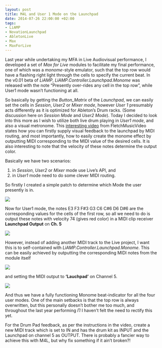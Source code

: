 ```yaml
---
layout: post
title: M4L and User 1 Mode on the Launchpad
date: 2014-07-26 22:00:00 +02:00
tags:
- LiAMP
- NovationLaunchpad
- AbletonLive
- Max
- MaxForLive
---
```

Last year while undertaking my MFA in Live Audiovisual performance, I developed a set of *Max for Live* modules to facilitate my final performance, one of which was a *monome*-style emulator, such that the top row would have a flashing right light through the cells to specify the current beat. In the v0.01 beta of *LiAMP*, *LiAMP.Controller.Launchpad.Monome* was released with the note “Presently over-rides any cell in the top row”, while User1 mode wasn’t functioning at all.

So basically by getting the *Button_Matrix* of the *Launchpad*, we can easily set the cells in *Session*, *User2* or *Mixer mode*, however *User 1* presumably acts differently as it is optimized for Ableton’s Drum racks. (Some discussion here on *Session Mode* and *User2 Mode*). Today I decided to look into this more as I wish to utilize both live drum playing in *User1 mode*, and also a visual metronome. This [interesting video](https://www.youtube.com/watch?v=Jkvq_6Jg6UU) from FletchMusicVideo states how you can firstly supply visual feedback to the launchpad by MIDI routing, and most importantly, how to easily create the monome effect by outputting MIDI corresponding to the MIDI value of the desired cells. It is also interesting to note that the velocity of these notes determine the output color.

Basically we have two scenarios:
1. in *Session*, *User2* or *Mixer* mode use Live’s API, and
2. in *User1* mode need to do some clever MIDI routing.

So firstly I created a simple patch to determine which Mode the user presently is in.

![]({{site.baseurl}}/assets/images/posts/2014/14-07-26/01.png)

Now for User1 mode, the notes E3 F3 F#3 G3 C6 C#6 D6 D#6 are the corresponding values for the cells of the first row, so all we need to do is output these notes with velocity 74 (gives red color) in a MIDI clip receiver **Launchpad Output** on **Ch. 5**

![]({{site.baseurl}}/assets/images/posts/2014/14-07-26/02.png)

However, instead of adding another MIDI track to the Live project, I want this is to self-contained with *LiAMP.Controller.Launchpad.Monome*. This can be easily achieved by outputting the corresponding MIDI notes from the module itself

![]({{site.baseurl}}/assets/images/posts/2014/14-07-26/03.png)

and setting the MIDI output to **‘Lauchpad’** on Channel 5.

![]({{site.baseurl}}/assets/images/posts/2014/14-07-26/04.png)

And thus we have a fully functioning Monome beat-indicator for all the four user modes. One of the main setbacks is that the top row is always overwritten, but this personally doesn’t bother me too much, and throughout the last year performing *П* I haven’t felt the need to rectify this yet.

For the Drum Pad feedback, as per the instructions in the video, create a new MIDI track which is set to IN and has the drum kit as INPUT and the Launchpad on channel 5 as OUTPUT. There is probably a fancier way to achieve this with M4L, but why fix something if it ain’t broken?!
